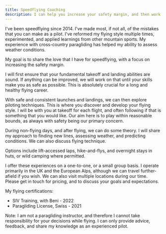 ```yaml
---
title: Speedflying Coaching
description: I can help you increase your safety margin, and then work with you to develop your piloting.
---
```

I've been speedflying since 2014. I've made most, if not all, of the mistakes that you can make as a pilot. I've reformed my flying style multiple times, experimented, and applied learnings from other mountain sports. My experience with cross-country paragliding has helped my ability to assess weather conditions.

My goal is to share the love that I have for speedflying, with a focus on increasing the safety margin.

I will first ensure that your fundamental takeoff and landing abilities are sound. If anything can be improved, we will work on that until your skills make you as safe as possible. This is absolutely crucial for a long and healthy flying career.

With safe and consistent launches and landings, we can then explore piloting techniques. This is where you discover and develop your flying style. I will be with you at takeoff for each flight, and often following if that is something that you would like. Our aim here is to play within reasonable bounds, as always with safety being our primary concern.

During non-flying days, and after flying, we can do some theory. I will share my approach to finding new lines, assessing weather, and predicting conditions. We can also discuss flying technique.

Options include lift-accessed laps, hike-and-flys, and overnight stays in huts, or wild camping where permitted.

I offer these experiences on a one-to-one, or a small group basis. I operate primarily in the UK and the European Alps, although we can travel further-afield if you wish. We can also visit multiple locations during our time. Please get in touch for pricing, and to discuss your goals and expectations.

My flying certifications:
- SIV Training, with Beni - 2022
- Paragliding License, Swiss - 2021

Note:
I am not a paragliding instructor, and therefore I cannot take responsibility for your decisions while flying. I can only provide advice, feedback, and share my knowledge as an experienced pilot.